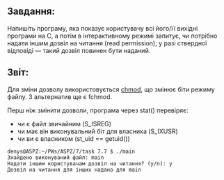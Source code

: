 ## Завдання:
 Напишіть програму, яка показує користувачу всі його/її вихідні програми на C, а потім в інтерактивному режимі запитує, чи потрібно надати іншим дозвіл на читання (read permission); у разі ствердної відповіді — такий дозвіл повинен бути наданий.


## Звіт:
Для зміни дозволу використовується [chmod](https://man7.org/linux/man-pages/man2/chmod.2.html), що змінює біти режиму файлу. З альтернатив ще є fchmod.

Перш ніж змінити дозволи, програма через stat() перевіряє:
- чи є файл звичайним (S_ISREG)
- чи має він виконувальний біт для власника (S_IXUSR)
- чи ви є власником (st_uid == getuid())

```
denys@ASPZ:~/PWs/ASPZ/7/task 7.7 $ ./main
Знайдено виконуваний файл: main
Надати іншим користувачам дозвіл на читання? (y/n): y
Дозвіл на читання для інших надано для main
```

